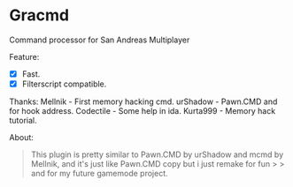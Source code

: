 # Gracmd
Command processor for San Andreas Multiplayer

Feature:
 - [x] Fast.
 - [x] Filterscript compatible. 

Thanks:
 Mellnik - First memory hacking cmd.
 urShadow - Pawn.CMD and for hook address.
 Codectile - Some help in ida.
 Kurta999 - Memory hack tutorial.

About:
> This plugin is pretty similar to Pawn.CMD by urShadow and mcmd by Mellnik, and it's just like Pawn.CMD copy but i just remake for fun > > and for my future gamemode project.
